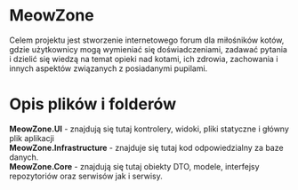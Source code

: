 # MeowZone
Celem projektu jest stworzenie internetowego forum dla miłośników kotów, gdzie użytkownicy mogą wymieniać się doświadczeniami, zadawać pytania i dzielić się wiedzą na temat opieki nad kotami, ich zdrowia, zachowania i innych aspektów związanych z posiadanymi pupilami.

# Opis plików i folderów
**MeowZone.UI** - znajdują się tutaj kontrolery, widoki, pliki statyczne i główny plik aplikacji </br>
**MeowZone.Infrastructure** - znajduje się tutaj kod odpowiedzialny za baze danych. </br>
**MeowZone.Core** - znajdują się tutaj obiekty DTO, modele, interfejsy repozytoriów oraz serwisów jak i serwisy. </br>
